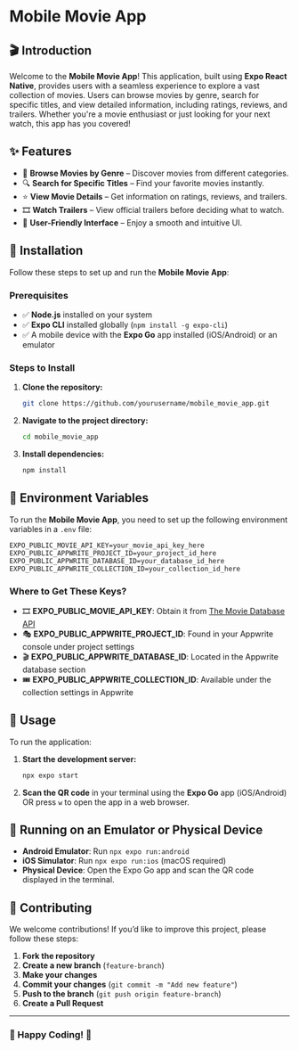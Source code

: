 # Mobile Movie App

## 🎬 Introduction
Welcome to the **Mobile Movie App**! This application, built using **Expo React Native**, provides users with a seamless experience to explore a vast collection of movies. Users can browse movies by genre, search for specific titles, and view detailed information, including ratings, reviews, and trailers. Whether you're a movie enthusiast or just looking for your next watch, this app has you covered!

## ✨ Features
- 🎥 **Browse Movies by Genre** – Discover movies from different categories.
- 🔍 **Search for Specific Titles** – Find your favorite movies instantly.
- ⭐ **View Movie Details** – Get information on ratings, reviews, and trailers.
- 🎞 **Watch Trailers** – View official trailers before deciding what to watch.
- 📱 **User-Friendly Interface** – Enjoy a smooth and intuitive UI.

## 🚀 Installation
Follow these steps to set up and run the **Mobile Movie App**:

### Prerequisites
- ✅ **Node.js** installed on your system
- ✅ **Expo CLI** installed globally (`npm install -g expo-cli`)
- ✅ A mobile device with the **Expo Go** app installed (iOS/Android) or an emulator

### Steps to Install
1. **Clone the repository:**
   ```bash
   git clone https://github.com/yourusername/mobile_movie_app.git
   ```
2. **Navigate to the project directory:**
   ```bash
   cd mobile_movie_app
   ```
3. **Install dependencies:**
   ```bash
   npm install
   ```

## 🔑 Environment Variables
To run the **Mobile Movie App**, you need to set up the following environment variables in a `.env` file:

```env
EXPO_PUBLIC_MOVIE_API_KEY=your_movie_api_key_here
EXPO_PUBLIC_APPWRITE_PROJECT_ID=your_project_id_here
EXPO_PUBLIC_APPWRITE_DATABASE_ID=your_database_id_here
EXPO_PUBLIC_APPWRITE_COLLECTION_ID=your_collection_id_here
```

### Where to Get These Keys?
- 🎞 **EXPO_PUBLIC_MOVIE_API_KEY**: Obtain it from [The Movie Database API](https://www.themoviedb.org/documentation/api)
- 🎭 **EXPO_PUBLIC_APPWRITE_PROJECT_ID**: Found in your Appwrite console under project settings
- 🎬 **EXPO_PUBLIC_APPWRITE_DATABASE_ID**: Located in the Appwrite database section
- 🎟 **EXPO_PUBLIC_APPWRITE_COLLECTION_ID**: Available under the collection settings in Appwrite

## 🎯 Usage
To run the application:

1. **Start the development server:**
   ```bash
   npx expo start
   ```
2. **Scan the QR code** in your terminal using the **Expo Go** app (iOS/Android) OR press `w` to open the app in a web browser.

## 📱 Running on an Emulator or Physical Device
- **Android Emulator**: Run `npx expo run:android`
- **iOS Simulator**: Run `npx expo run:ios` (macOS required)
- **Physical Device**: Open the Expo Go app and scan the QR code displayed in the terminal.

## 🤝 Contributing
We welcome contributions! If you’d like to improve this project, please follow these steps:

1. **Fork the repository**
2. **Create a new branch** (`feature-branch`)
3. **Make your changes**
4. **Commit your changes** (`git commit -m "Add new feature"`)
5. **Push to the branch** (`git push origin feature-branch`)
6. **Create a Pull Request**

<!--Please read our [CONTRIBUTING.md](CONTRIBUTING.md) for more details.

## 📜 License
This project is licensed under the **MIT License**. See the [LICENSE](LICENSE) file for more information.

## 📬 Contact
For any inquiries, feel free to reach out:
📧 **Email**: [your.email@example.com](mailto:your.email@example.com)-->

---
### 🎉 Happy Coding! 🚀

